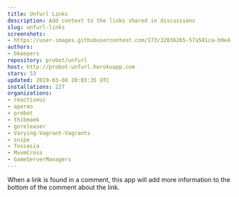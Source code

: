 ```yaml
---
title: Unfurl Links
description: Add context to the links shared in discussions
slug: unfurl-links
screenshots:
- https://user-images.githubusercontent.com/173/32036265-57a501ca-b9e4-11e7-9db3-52374fb7290c.png
authors:
- bkeepers
repository: probot/unfurl
host: http://probot-unfurl.herokuapp.com
stars: 53
updated: 2019-03-08 20:03:35 UTC
installations: 227
organizations:
- reactiveui
- apereo
- probot
- thibmaek
- goreleaser
- Varying-Vagrant-Vagrants
- snipe
- fossasia
- MvvmCross
- GameServerManagers
---
```


When a link is found in a comment, this app will add more information to the bottom of the comment about the link.
